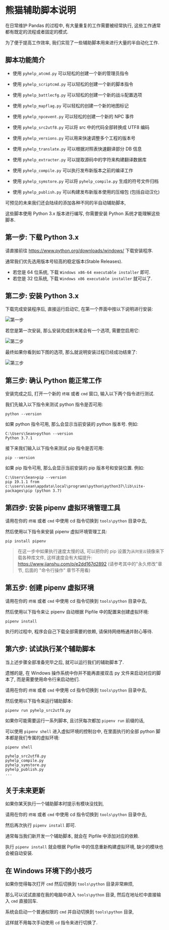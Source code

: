 熊猫辅助脚本说明
=============================================

在日常维护 Pandas 的过程中, 有大量重复的工作需要被经常执行, 这些工作通常都有既定的流程或者固定的模式.

为了便于提高工作效率, 我们实现了一些辅助脚本用来进行大量的半自动化工作.

脚本功能简介
--------------------------------------------

- 使用 `pyhelp_atcmd.py` 可以轻松的创建一个新的管理员指令
- 使用 `pyhelp_scriptcmd.py` 可以轻松的创建一个新的脚本指令
- 使用 `pyhelp_battlecfg.py` 可以轻松的创建一个新的战斗配置选项
- 使用 `pyhelp_mapflag.py` 可以轻松的创建一个新的地图标记
- 使用 `pyhelp_npcevent.py` 可以轻松的创建一个新的 NPC 事件

- 使用 `pyhelp_src2utf8.py` 可以将 src 中的代码全部转换成 UTF8 编码
- 使用 `pyhelp_versions.py` 可以用来快速调整多个工程的版本号
- 使用 `pyhelp_translate.py` 可以根据对照表快速翻译部分 DB 信息
- 使用 `pyhelp_extracter.py` 可以提取源码中的字符来构建翻译数据库

- 使用 `pyhelp_compile.py` 可以执行发布新版本之前的编译工作
- 使用 `pyhelp_symstore.py` 可以将 `pyhelp_compile.py` 生成的符号文件归档
- 使用 `pyhelp_publish.py` 可以构建发布新版本使用的压缩包 (包括自动汉化)


可预见的未来我们还会陆续的添加各种不同的半自动辅助脚本,

这些脚本使用 Python 3.x 版本进行编写, 你需要安装 Python 系统才能理解这些脚本.

第一步: 下载 Python 3.x
--------------------------------------------

请直接前往 https://www.python.org/downloads/windows/ 下载安装程序.

通常我们优先选用版本号较高的稳定版本(Stable Releases).

- 若您是 64 位系统, 下载 `Windows x86-64 executable installer` 即可.
- 若您是 32 位系统, 下载 `Windows x86 executable installer` 就可以了.

第二步: 安装 Python 3.x
--------------------------------------------

下载完成安装程序后, 直接运行启动它, 在第一个界面中按以下说明进行安装:

![第一步](./doc/images/python_installer/1.png)

若您是第一次安装, 那么安装完成到末尾会有一个选项, 需要您启用它:

![第二步](./doc/images/python_installer/2.png)

最终如果你看到如下图的选项, 那么就说明安装过程已经成功结束了:

![第三步](./doc/images/python_installer/3.png)

第三步: 确认 Python 能正常工作
--------------------------------------------

安装完成之后, 打开一个新的 `终端` 或者 `cmd` 窗口, 输入以下两个指令进行测试.

我们先输入以下指令来测试 python 指令是否可用:

```
python --version
```

如果 python 指令可用, 那么会显示当前安装的 python 版本号. 例如:

```
C:\Users\Sean>python --version
Python 3.7.1
```

接下来我们输入以下指令来测试 pip 指令是否可用:

```
pip --version
```

如果 pip 指令可用, 那么会显示当前安装的 pip 版本号和安装位置. 例如:

```
C:\Users\Sean>pip --version
pip 19.1.1 from c:\users\sean\appdata\local\programs\python\python37\lib\site-packages\pip (python 3.7)
```

第四步: 安装 pipenv 虚拟环境管理工具
--------------------------------------------

请用在你的 `终端` 或者 `cmd` 中使用 cd 指令切换到 `tools\python` 目录中去,

然后使用以下指令来安装 pipenv 虚拟环境管理工具:

```
pip install pipenv
```

> 在这一步中如果执行速度太慢的话, 可以把你的 pip 设置为从`阿里云`镜像来下载各种库文件, 这样速度会有大幅提升: https://www.jianshu.com/p/e2dd167d2892 (请参考其中的"永久修改"章节, 后面的 "命令行操作" 章节不用看)

第五步: 创建 pipenv 虚拟环境
--------------------------------------------

请用在你的 `终端` 或者 `cmd` 中使用 cd 指令切换到 `tools\python` 目录中去,

然后使用以下指令来让 pipenv 自动根据 Pipfile 中的配置来创建虚拟环境:

```
pipenv install
```

执行的过程中, 程序会自己下载全部需要的依赖, 请保持网络畅通并耐心等待.

第六步: 试试执行某个辅助脚本
--------------------------------------------

当上述步骤全部准备完毕之后, 就可以运行我们的辅助脚本了.

遗憾的是, 在 Windows 操作系统中你并不能再直接双击 py 文件来启动对应的脚本了, 而是需要使用命令行来启动他们.

请用在你的 `终端` 或者 `cmd` 中使用 cd 指令切换到 `tools\python` 目录中去, 

然后使用以下指令来运行辅助脚本:

```
pipenv run pyhelp_src2utf8.py
```

如果你可能需要运行一系列脚本, 且讨厌每次都加 `pipenv run` 前缀的话, 

可以使用 `pipenv shell` 进入虚拟环境的控制台中, 在里面执行的全部 python 脚本都是我们专属的虚拟环境:

```
pipenv shell

pyhelp_src2utf8.py
pyhelp_compile.py
pyhelp_symstore.py
pyhelp_publish.py
...
```

关于未来更新
--------------------------------------------

如果你某天执行一个辅助脚本时提示有模块没找到, 

请用在你的 `终端` 或者 `cmd` 中使用 cd 指令切换到 `tools\python` 目录中去, 

然后再次执行 `pipenv install` 即可.

通常每当我们新开发一个辅助脚本, 就会在 Pipfile 中添加对应的依赖. 

执行 `pipenv install` 就会根据 Pipfile 中的信息重新构建虚拟环境, 缺少的模块也会被自动安装.

在 Windows 环境下的小技巧
--------------------------------------------

如果你觉得每次打开 `cmd` 然后切换到 `tools\python` 目录非常麻烦, 

那么可以试试直接在我的电脑中进入 `tools\python` 目录, 然后在地址栏中直接输入 `cmd` 直接回车. 

系统会启动一个普通权限的 `cmd` 并自动切换到 `tools\python` 目录, 

这样就不用每次手动使用 `cd` 指令来进行切换了.
